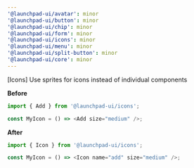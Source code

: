 ```yaml
---
'@launchpad-ui/avatar': minor
'@launchpad-ui/button': minor
'@launchpad-ui/chip': minor
'@launchpad-ui/form': minor
'@launchpad-ui/icons': minor
'@launchpad-ui/menu': minor
'@launchpad-ui/split-button': minor
'@launchpad-ui/core': minor
---
```


[Icons] Use sprites for icons instead of individual components

**Before**

```js
import { Add } from '@launchpad-ui/icons';

const MyIcon = () => <Add size="medium" />;
```

**After**

```js
import { Icon } from '@launchpad-ui/icons';

const MyIcon = () => <Icon name="add" size="medium" />;
```
